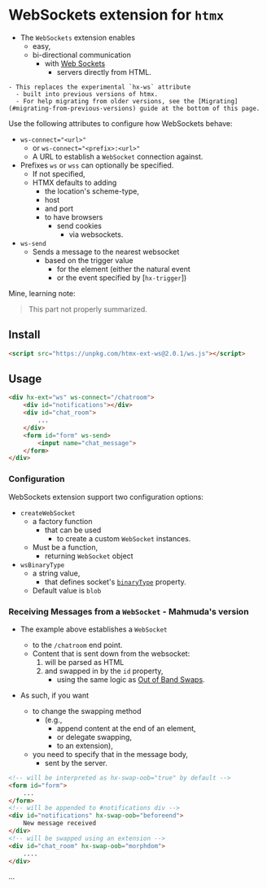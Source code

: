 # WebSockets extension for `htmx`

- The `WebSockets` extension enables
  - easy,
  - bi-directional communication
    - with [Web Sockets](https://developer.mozilla.org/en-US/docs/Web/API/WebSockets_API/Writing_WebSocket_client_applications)
      - servers directly from HTML.

```
- This replaces the experimental `hx-ws` attribute
  - built into previous versions of htmx.
  - For help migrating from older versions, see the [Migrating](#migrating-from-previous-versions) guide at the bottom of this page.
```

Use the following attributes to configure how WebSockets behave:
- `ws-connect="<url>"`
  - or `ws-connect="<prefix>:<url>"`
  - A URL to establish a `WebSocket` connection against.
- Prefixes `ws` or `wss` can optionally be specified.
  - If not specified,
  - HTMX defaults to adding
    - the location's scheme-type,
    - host
    - and port
    - to have browsers
      - send cookies
        - via websockets.
- `ws-send`
  - Sends a message to the nearest websocket
    - based on the trigger value
      - for the element (either the natural event
      - or the event specified by [`hx-trigger`])

Mine, learning note:
> This part not properly summarized.

## Install

```html
<script src="https://unpkg.com/htmx-ext-ws@2.0.1/ws.js"></script>
```

## Usage

```html
<div hx-ext="ws" ws-connect="/chatroom">
    <div id="notifications"></div>
    <div id="chat_room">
        ...
    </div>
    <form id="form" ws-send>
        <input name="chat_message">
    </form>
</div>
```

### Configuration

WebSockets extension support two configuration options:

- `createWebSocket`
  - a factory function
    - that can be used
      - to create a custom `WebSocket` instances.
  - Must be a function,
    - returning `WebSocket` object
- `wsBinaryType`
  - a string value,
    - that defines socket's [`binaryType`](https://developer.mozilla.org/en-US/docs/Web/API/WebSocket/binaryType) property.
  - Default value is `blob`

### Receiving Messages from a `WebSocket` - Mahmuda's version

- The example above establishes a `WebSocket`
  - to the `/chatroom` end point.
  - Content that is sent down from the websocket:
    1. will be parsed as HTML
    2. and swapped in by the `id` property,
       - using the same logic as [Out of Band Swaps](https://htmx.org/attributes/hx-swap-oob/).

- As such, if you want
  - to change the swapping method
    - (e.g.,
      - append content at the end of an element,
      - or delegate swapping,
      - to an extension),
  - you need to specify that in the message body,
    - sent by the server.

```html
<!-- will be interpreted as hx-swap-oob="true" by default -->
<form id="form">
    ...
</form>
<!-- will be appended to #notifications div -->
<div id="notifications" hx-swap-oob="beforeend">
    New message received
</div>
<!-- will be swapped using an extension -->
<div id="chat_room" hx-swap-oob="morphdom">
    ....
</div>
```

...
